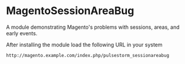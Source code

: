 MagentoSessionAreaBug
=====================

A module demonstrating Magento's problems with sessions, areas, and early events.

After installing the module load the following URL in your system

    http://magento.example.com/index.php/pulsestorm_sessionareabug
